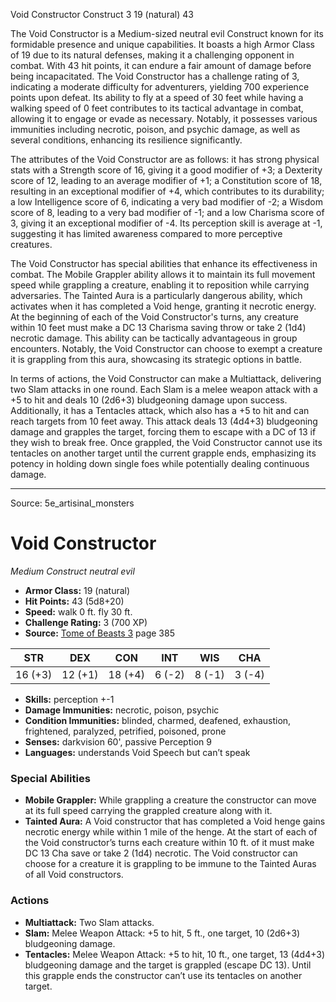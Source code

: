 <MonsterName/>Void Constructor</MonsterName>
<CreatureType/>Construct</CreatureType>
<CR/>3</CR>
<AC/>19 (natural)</AC>
<HP/>43</HP>
<summary>The Void Constructor is a Medium-sized neutral evil Construct known for its formidable presence and unique capabilities. It boasts a high Armor Class of 19 due to its natural defenses, making it a challenging opponent in combat. With 43 hit points, it can endure a fair amount of damage before being incapacitated. The Void Constructor has a challenge rating of 3, indicating a moderate difficulty for adventurers, yielding 700 experience points upon defeat. Its ability to fly at a speed of 30 feet while having a walking speed of 0 feet contributes to its tactical advantage in combat, allowing it to engage or evade as necessary. Notably, it possesses various immunities including necrotic, poison, and psychic damage, as well as several conditions, enhancing its resilience significantly.</summary>

<detail>

The attributes of the Void Constructor are as follows: it has strong physical stats with a Strength score of 16, giving it a good modifier of +3; a Dexterity score of 12, leading to an average modifier of +1; a Constitution score of 18, resulting in an exceptional modifier of +4, which contributes to its durability; a low Intelligence score of 6, indicating a very bad modifier of -2; a Wisdom score of 8, leading to a very bad modifier of -1; and a low Charisma score of 3, giving it an exceptional modifier of -4. Its perception skill is average at -1, suggesting it has limited awareness compared to more perceptive creatures.

The Void Constructor has special abilities that enhance its effectiveness in combat. The Mobile Grappler ability allows it to maintain its full movement speed while grappling a creature, enabling it to reposition while carrying adversaries. The Tainted Aura is a particularly dangerous ability, which activates when it has completed a Void henge, granting it necrotic energy. At the beginning of each of the Void Constructor's turns, any creature within 10 feet must make a DC 13 Charisma saving throw or take 2 (1d4) necrotic damage. This ability can be tactically advantageous in group encounters. Notably, the Void Constructor can choose to exempt a creature it is grappling from this aura, showcasing its strategic options in battle.

In terms of actions, the Void Constructor can make a Multiattack, delivering two Slam attacks in one round. Each Slam is a melee weapon attack with a +5 to hit and deals 10 (2d6+3) bludgeoning damage upon success. Additionally, it has a Tentacles attack, which also has a +5 to hit and can reach targets from 10 feet away. This attack deals 13 (4d4+3) bludgeoning damage and grapples the target, forcing them to escape with a DC of 13 if they wish to break free. Once grappled, the Void Constructor cannot use its tentacles on another target until the current grapple ends, emphasizing its potency in holding down single foes while potentially dealing continuous damage.</detail>



---

Source: 5e_artisinal_monsters

# Void Constructor

*Medium* *Construct* *neutral evil*

- **Armor Class:** 19 (natural)
- **Hit Points:** 43 (5d8+20)
- **Speed:** walk 0 ft. fly 30 ft.
- **Challenge Rating:** 3 (700 XP)
- **Source:** [Tome of Beasts 3](https://koboldpress.com/kpstore/product/tome-of-beasts-3-for-5th-edition/) page 385

| STR | DEX | CON | INT | WIS | CHA |
| --- | --- | --- | --- | --- | --- |
| 16 (+3) | 12 (+1) | 18 (+4) | 6 (-2) | 8 (-1) | 3 (-4) |

- **Skills:** perception +-1
- **Damage Immunities:** necrotic, poison, psychic
- **Condition Immunities:** blinded, charmed, deafened, exhaustion, frightened, paralyzed, petrified, poisoned, prone
- **Senses:** darkvision 60', passive Perception 9
- **Languages:** understands Void Speech but can’t speak

### Special Abilities

- **Mobile Grappler:** While grappling a creature the constructor can move at its full speed carrying the grappled creature along with it.
- **Tainted Aura:** A Void constructor that has completed a Void henge gains necrotic energy while within 1 mile of the henge. At the start of each of the Void constructor’s turns each creature within 10 ft. of it must make DC 13 Cha save or take 2 (1d4) necrotic. The Void constructor can choose for a creature it is grappling to be immune to the Tainted Auras of all Void constructors.

### Actions

- **Multiattack:** Two Slam attacks.
- **Slam:** Melee Weapon Attack: +5 to hit, 5 ft., one target, 10 (2d6+3) bludgeoning damage.
- **Tentacles:** Melee Weapon Attack: +5 to hit, 10 ft., one target, 13 (4d4+3) bludgeoning damage and the target is grappled (escape DC 13). Until this grapple ends the constructor can’t use its tentacles on another target.




